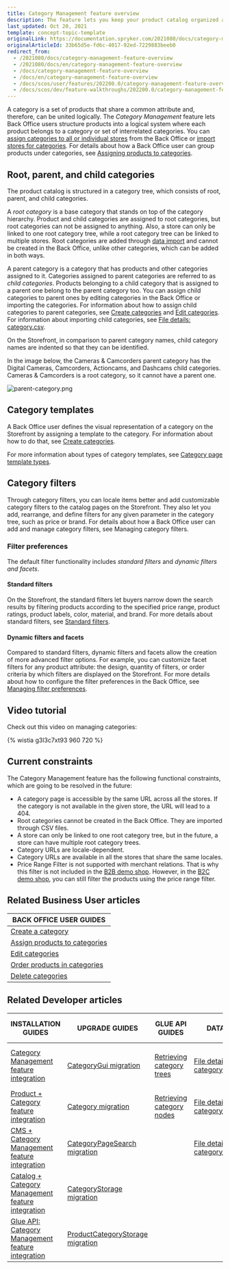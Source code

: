 ```yaml
---
title: Category Management feature overview
description: The feature lets you keep your product catalog organized and comprehensible for the customers who can easily navigate the storefront and search products quicker
last_updated: Oct 20, 2021
template: concept-topic-template
originalLink: https://documentation.spryker.com/2021080/docs/category-management-feature-overview
originalArticleId: 33b65d5e-fd6c-4017-92ed-7229883beeb0
redirect_from:
  - /2021080/docs/category-management-feature-overview
  - /2021080/docs/en/category-management-feature-overview
  - /docs/category-management-feature-overview
  - /docs/en/category-management-feature-overview
  - /docs/scos/user/features/202200.0/category-management-feature-overview.html
  - /docs/scos/dev/feature-walkthroughs/202200.0/category-management-feature-walkthrough.html  
---
```


A category is a set of products that share a common attribute and, therefore, can be united logically. The *Category Management* feature lets Back Office users structure products into a logical system where each product belongs to a category or set of interrelated categories. You can [assign categories to all or individual stores](/docs/scos/user/back-office-user-guides/{{page.version}}/catalog/category/assigning-products-to-categories.html) from the Back Office or [import stores for categories](/docs/pbc/all/product-information-management/{{page.version}}/import-and-export-data/categories-data-import/file-details-category-store.csv.html). For details about how a Back Office user can group products under categories, see [Assigning products to categories](/docs/scos/user/back-office-user-guides/{{page.version}}/catalog/category/assigning-products-to-categories.html).

## Root, parent, and child categories

The product catalog is structured in a category tree, which consists of root, parent, and child categories.

A *root category* is a base category that stands on top of the category hierarchy. Product and child categories are assigned to root categories, but root categories can not be assigned to anything. Also, a store can only be linked to one root category tree, while a root category tree can be linked to multiple stores. Root categories are added through [data import](/docs/pbc/all/product-information-management/{{page.version}}/import-and-export-data/categories-data-import/file-details-category.csv.html) and cannot be created in the Back Office, unlike other categories, which can be added in both ways.

A parent category is a category that has products and other categories assigned to it. Categories assigned to parent categories are referred to as *child categories*. Products belonging to a child category that is assigned to a parent one belong to the parent category too. You can assign child categories to parent ones by editing categories in the Back Office or importing the categories. For information about how to assign child categories to parent categories, see [Create categories](/docs/scos/user/back-office-user-guides/{{page.version}}/catalog/category/create-categories.html) and [Edit categories](/docs/scos/user/back-office-user-guides/{{page.version}}/catalog/category/edit-categories.html). For information about importing child categories, see [File details: category.csv](/docs/pbc/all/product-information-management/{{page.version}}/import-and-export-data/categories-data-import/file-details-category.csv.html).

On the Storefront, in comparison to parent category names, child category names are indented so that they can be identified.

In the image below, the Cameras & Camcorders parent category has the Digital Cameras, Camcorders, Actioncams, and Dashcams child categories. Cameras & Camcorders is a root category, so it cannot have a parent one.

![parent-category.png](https://spryker.s3.eu-central-1.amazonaws.com/docs/Features/Catalog+Management/Category+Management/Category+Management+Feature+Overview/parent-category.png)


## Category templates

A Back Office user defines the visual representation of a category on the Storefront by assigning a template to the category. For information about how to do that, see [Create categories](/docs/scos/user/back-office-user-guides/{{page.version}}/catalog/category/create-categories.html).

For more information about types of category templates, see [Category page template types](/docs/scos/user/back-office-user-guides/{{page.version}}/catalog/category/create-categories.html#reference-information-template).

## Category filters

Through category filters, you can locale items better and add customizable category filters to the catalog pages on the Storefront. They also let you add, rearrange, and define filters for any given parameter in the category tree, such as price or brand. For details about how a Back Office user can add and manage category filters, see Managing category filters.

### Filter preferences

The default filter functionality includes *standard filters* and *dynamic filters and facets*.

#### Standard filters

On the Storefront, the standard filters let buyers narrow down the search results by filtering products according to the specified price range, product ratings, product labels, color, material, and brand. For more details about standard filters, see [Standard filters](/docs/scos/user/features/{{page.version}}/search-feature-overview/standard-filters-overview.html).

#### Dynamic filters and facets

Compared to standard filters, dynamic filters and facets allow the creation of more advanced filter options. For example, you can customize facet filters for any product attribute: the design, quantity of filters, or order criteria by which filters are displayed on the Storefront. For more details about how to configure the filter preferences in the Back Office, see [Managing filter preferences](/docs/scos/user/back-office-user-guides/{{page.version}}/merchandising/search-and-filters/managing-filter-preferences.html).

## Video tutorial
Check out this video on managing categories:

{% wistia g3l3c7xt93 960 720 %}

## Current constraints

The Category Management feature has the following functional constraints, which are going to be resolved in the future:

* A category page is accessible by the same URL across all the stores. If the category is not available in the given store, the URL will lead to a 404.
* Root categories cannot be created in the Back Office. They are imported through CSV files.
* A store can only be linked to one root category tree, but in the future, a store can have multiple root category trees.
* Category URLs are locale-dependent.
* Category URLs are available in all the stores that share the same locales.
* Price Range Filter is not supported with merchant relations. That is why this filter is not included in the [B2B demo shop](/docs/scos/user/intro-to-spryker/b2b-suite.html). However, in the [B2C demo shop](/docs/scos/user/intro-to-spryker/b2c-suite.html), you can still filter the products using the price range filter.

## Related Business User articles

|BACK OFFICE USER GUIDES|
|---|
| [Create a category](/docs/scos/user/back-office-user-guides/{{page.version}}/catalog/category/create-categories.html) |
| [Assign products to categories](/docs/scos/user/back-office-user-guides/{{page.version}}/catalog/category/assign-products-to-categories.html) |
| [Edit categories](/docs/scos/user/back-office-user-guides/{{page.version}}/catalog/category/edit-categories.html) |
| [Order products in categories](/docs/scos/user/back-office-user-guides/{{page.version}}/catalog/category/order-products-in-categories.html) |
| [Delete categories](/docs/scos/user/back-office-user-guides/{{page.version}}/catalog/category/delete-categories.html) |


## Related Developer articles

| INSTALLATION GUIDES | UPGRADE GUIDES| GLUE API GUIDES  | DATA IMPORT | TUTORIALS AND HOWTOS |
|---------|---------|---------|---------|---------|
| [Category Management feature integration](/docs/scos/dev/feature-integration-guides/{{page.version}}/category-management-feature-integration.html) | [CategoryGui migration](/docs/scos/dev/module-migration-guides/migration-guide-categorygui.html)| [Retrieving category trees](/docs/scos/dev/glue-api-guides/{{page.version}}/retrieving-categories/retrieving-category-trees.html)  | [File details: category.csv](/docs/pbc/all/product-information-management/{{page.version}}/import-and-export-data/categories-data-import/file-details-category.csv.html)  | [HowTo: Manage a big number of categories](/docs/scos/dev/tutorials-and-howtos/howtos/feature-howtos/howto-manage-a-big-number-of-categories.html)  |
| [Product + Category feature integration](/docs/scos/dev/feature-integration-guides/{{page.version}}/product-category-feature-integration.html)  | [Category migration](/docs/scos/dev/module-migration-guides/migration-guide-category.html) | [Retrieving category nodes](/docs/scos/dev/glue-api-guides/{{page.version}}/retrieving-categories/retrieving-category-nodes.html) | [File details: category_template.csv](/docs/pbc/all/product-information-management/{{page.version}}/import-and-export-data/categories-data-import/file-details-category-template.csv.html)  |   |
| [CMS + Category Management feature integration](/docs/scos/dev/feature-integration-guides/{{page.version}}/cms-category-management-feature-integration.html)  | [CategoryPageSearch migration](/docs/scos/dev/module-migration-guides/migration-guide-categorypagesearch.html) |  | [File details: category_store.csv](/docs/pbc/all/product-information-management/{{page.version}}/import-and-export-data/categories-data-import/file-details-category-store.csv.html) |   |
| [Catalog + Category Management feature integration](/docs/scos/dev/feature-integration-guides/{{page.version}}/catalog-category-management-feature-integration.html) | [CategoryStorage migration](/docs/scos/dev/module-migration-guides/migration-guide-categorystorage.html) |   |   |   |
| [Glue API: Category Management feature integration](/docs/scos/dev/feature-integration-guides/{{page.version}}/glue-api/glue-api-category-management-feature-integration.html) | [ProductCategoryStorage migration](/docs/scos/dev/module-migration-guides//migration-guide-productcategorystorage.html) |   |   |   |
